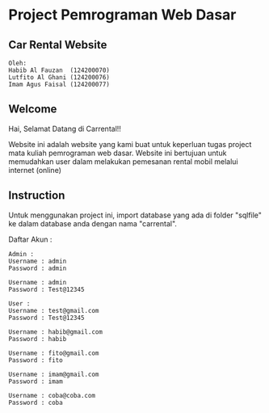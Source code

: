 # Project Pemrograman Web Dasar
## Car Rental Website

```
Oleh:
Habib Al Fauzan  (124200070)
Lutfito Al Ghani (124200076)
Imam Agus Faisal (124200077)
```

## Welcome
Hai, Selamat Datang di Carrental!!

Website ini adalah website yang kami buat untuk keperluan tugas project mata kuliah pemrograman web dasar. Website ini bertujuan untuk memudahkan user dalam melakukan pemesanan rental mobil melalui internet (online)


## Instruction
Untuk menggunakan project ini, import database yang ada di folder "sqlfile" ke dalam database anda dengan nama "carrental".

Daftar Akun :
```
Admin :
Username : admin
Password : admin

Username : admin
Password : Test@12345
```

```
User :
Username : test@gmail.com
Password : Test@12345

Username : habib@gmail.com
Password : habib

Username : fito@gmail.com
Password : fito

Username : imam@gmail.com
Password : imam

Username : coba@coba.com
Password : coba
```